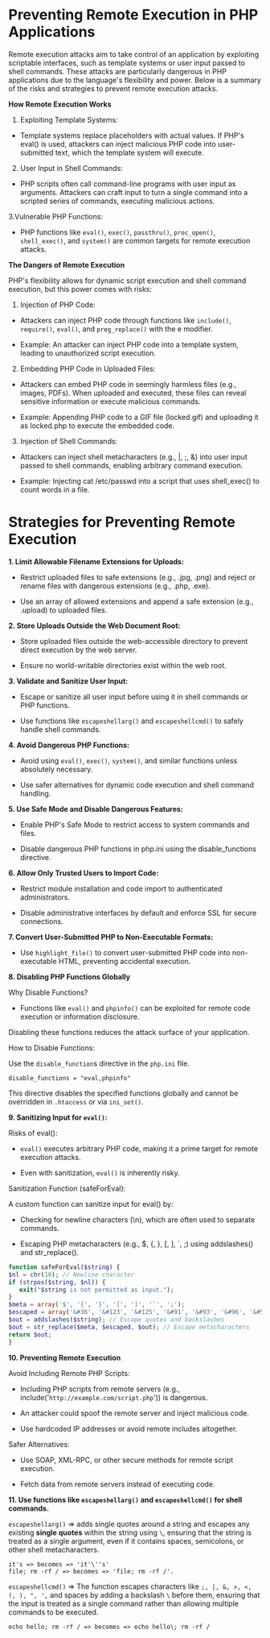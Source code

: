 # Preventing Remote Execution in PHP Applications

Remote execution attacks aim to take control of an application by exploiting scriptable interfaces, such as template systems or user input passed to shell commands. These attacks are particularly dangerous in PHP applications due to the language's flexibility and power. Below is a summary of the risks and strategies to prevent remote execution attacks.

**How Remote Execution Works**

1. Exploiting Template Systems:

* Template systems replace placeholders with actual values. If PHP's eval() is used, attackers can inject malicious PHP code into user-submitted text, which the template system will execute.

2. User Input in Shell Commands:

* PHP scripts often call command-line programs with user input as arguments. Attackers can craft input to turn a single command into a scripted series of commands, executing malicious actions.

3.Vulnerable PHP Functions:

* PHP functions like `eval()`, `exec()`, `passthru()`, `proc_open()`, `shell_exec()`, and `system()` are common targets for remote execution attacks.

**The Dangers of Remote Execution**
 
PHP's flexibility allows for dynamic script execution and shell command execution, but this power comes with risks:

1. Injection of PHP Code:

* Attackers can inject PHP code through functions like `include()`, `require()`, `eval()`, and `preg_replace()` with the e modifier.

* Example: An attacker can inject PHP code into a template system, leading to unauthorized script execution.

2. Embedding PHP Code in Uploaded Files:

* Attackers can embed PHP code in seemingly harmless files (e.g., images, PDFs). When uploaded and executed, these files can reveal sensitive information or execute malicious commands.

* Example: Appending PHP code to a GIF file (locked.gif) and uploading it as locked.php to execute the embedded code.

3. Injection of Shell Commands:

* Attackers can inject shell metacharacters (e.g., |, ;, &) into user input passed to shell commands, enabling arbitrary command execution.

* Example: Injecting cat /etc/passwd into a script that uses shell_exec() to count words in a file.

# Strategies for Preventing Remote Execution

**1. Limit Allowable Filename Extensions for Uploads:**

* Restrict uploaded files to safe extensions (e.g., .jpg, .png) and reject or rename files with dangerous extensions (e.g., .php, .exe).

* Use an array of allowed extensions and append a safe extension (e.g., .upload) to uploaded files.

**2. Store Uploads Outside the Web Document Root:**

* Store uploaded files outside the web-accessible directory to prevent direct execution by the web server.

* Ensure no world-writable directories exist within the web root.

**3. Validate and Sanitize User Input:**

* Escape or sanitize all user input before using it in shell commands or PHP functions.

* Use functions like `escapeshellarg()` and `escapeshellcmd()` to safely handle shell commands.

**4. Avoid Dangerous PHP Functions:**

* Avoid using `eval()`, `exec()`, `system()`, and similar functions unless absolutely necessary.

* Use safer alternatives for dynamic code execution and shell command handling.

**5. Use Safe Mode and Disable Dangerous Features:**

* Enable PHP's Safe Mode to restrict access to system commands and files.

* Disable dangerous PHP functions in php.ini using the disable_functions directive.

**6. Allow Only Trusted Users to Import Code:**

* Restrict module installation and code import to authenticated administrators.

* Disable administrative interfaces by default and enforce SSL for secure connections.


**7. Convert User-Submitted PHP to Non-Executable Formats:**

* Use `highlight_file()` to convert user-submitted PHP code into non-executable HTML, preventing accidental execution.

**8. Disabling PHP Functions Globally**

Why Disable Functions?

* Functions like `eval()` and `phpinfo()` can be exploited for remote code execution or information disclosure.

Disabling these functions reduces the attack surface of your application.

How to Disable Functions:

Use the `disable_function`s directive in the `php.ini` file.

```
disable_functions = "eval,phpinfo"
```
This directive disables the specified functions globally and cannot be overridden in ```.htaccess``` or via `ini_set()`.

**9. Sanitizing Input for `eval()`:**

Risks of eval():

* `eval()` executes arbitrary PHP code, making it a prime target for remote execution attacks.

* Even with sanitization, `eval()` is inherently risky.

Sanitization Function (safeForEval):

A custom function can sanitize input for eval() by:

* Checking for newline characters (\n), which are often used to separate commands.

* Escaping PHP metacharacters (e.g., $, {, }, [, ], `, ;) using addslashes() and str_replace().

```php
function safeForEval($string) {
$nl = chr(10); // Newline character
if (strpos($string, $nl)) {
   exit("$string is not permitted as input.");
}
$meta = array('$', '{', '}', '[', ']', '`', ';');
$escaped = array('&#36', '&#123', '&#125', '&#91', '&#93', '&#96', '&#59');
$out = addslashes($string); // Escape quotes and backslashes
$out = str_replace($meta, $escaped, $out); // Escape metacharacters
return $out;
}
```

**10. Preventing Remote Execution**

Avoid Including Remote PHP Scripts:

* Including PHP scripts from remote servers (e.g., include('`http://example.com/script.php`')) is dangerous.

* An attacker could spoof the remote server and inject malicious code.

* Use hardcoded IP addresses or avoid remote includes altogether.

Safer Alternatives:

* Use SOAP, XML-RPC, or other secure methods for remote script execution.

* Fetch data from remote servers instead of executing code.

**11. Use functions like `escapeshellarg()` and `escapeshellcmd()` for shell commands.**

`escapeshellarg()` => adds single quotes around a string and escapes any existing **single quotes** within the string using `\`, ensuring that the string is treated as a single argument, even if it contains spaces, semicolons, or other shell metacharacters.

```
it's => becomes => 'it'\''s'
file; rm -rf / => becomes => 'file; rm -rf /'.
```
`escapeshellcmd()` => The function escapes characters like `;, |, &, >, <, (, ), ", ',` and spaces by adding a backslash `\` before them, ensuring that the input is treated as a single command rather than allowing multiple commands to be executed.

```
echo hello; rm -rf / => becomes => echo hello\; rm -rf /
```











